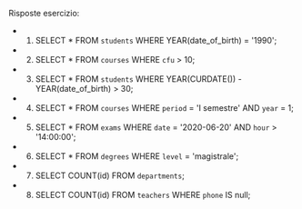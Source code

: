 Risposte esercizio:

- 1) SELECT * FROM `students` WHERE YEAR(date_of_birth) = '1990';

- 2) SELECT * FROM `courses` WHERE `cfu` > 10;

- 3) SELECT * FROM `students` WHERE YEAR(CURDATE()) - YEAR(date_of_birth) > 30;

- 4) SELECT * FROM `courses` WHERE `period` = 'I semestre' AND `year` = 1;

- 5) SELECT * FROM `exams` WHERE `date` = '2020-06-20' AND `hour` > '14:00:00';

- 6) SELECT * FROM `degrees` WHERE `level` = 'magistrale';

- 7) SELECT COUNT(id) FROM `departments`;

- 8) SELECT COUNT(id) FROM `teachers` WHERE `phone` IS null;